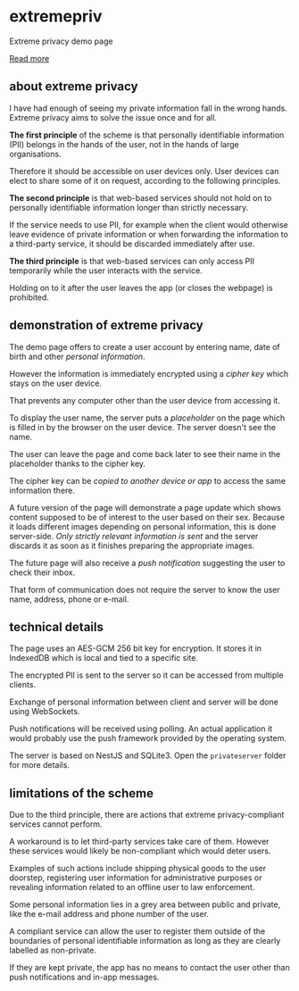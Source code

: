 # extremepriv

Extreme privacy demo page

[Read more](https://medium.com/@bredelet/we-can-have-extreme-privacy-ea424a797e83)

## about extreme privacy

I have had enough of seeing my private information fall in the wrong hands. Extreme privacy aims to solve the issue once and for all.

**The first principle** of the scheme is that personally identifiable information (PII) belongs in the hands of the user, not in the hands of large organisations.

Therefore it should be accessible on user devices only. User devices can elect to share some of it on request, according to the following principles.

**The second principle** is that web-based services should not hold on to personally identifiable information longer than strictly necessary.

If the service needs to use PII, for example when the client would otherwise leave evidence of private information or when forwarding the information to a third-party service, it should be discarded immediately after use.

**The third principle** is that web-based services can only access PII temporarily while the user interacts with the service.

Holding on to it after the user leaves the app (or closes the webpage) is prohibited.

## demonstration of extreme privacy

The demo page offers to create a user account by entering name, date of birth and other *personal information*.

However the information is immediately encrypted using a *cipher key* which stays on the user device.

That prevents any computer other than the user device from accessing it.

To display the user name, the server puts a *placeholder* on the page which is filled in by the browser on the user device. The server doesn't see the name.

The user can leave the page and come back later to see their name in the placeholder thanks to the cipher key.

The cipher key can be *copied to another device or app* to access the same information there.

A future version of the page will demonstrate a page update which shows content supposed to be of interest to the user based on their sex. Because it loads different images depending on personal information, this is done server-side. *Only strictly relevant information is sent* and the server discards it as soon as it finishes preparing the appropriate images.

The future page will also receive a *push notification* suggesting the user to check their inbox.

That form of communication does not require the server to know the user name, address, phone or e-mail.

## technical details

The page uses an AES-GCM 256 bit key for encryption. It stores it in IndexedDB which is local and tied to a specific site.

The encrypted PII is sent to the server so it can be accessed from multiple clients.

Exchange of personal information between client and server will be done using WebSockets.

Push notifications will be received using polling. An actual application it would probably use the push framework provided by the operating system.

The server is based on NestJS and SQLite3. Open the `privateserver` folder for more details.

## limitations of the scheme

Due to the third principle, there are actions that extreme privacy-compliant services cannot perform.

A workaround is to let third-party services take care of them. However these services would likely be non-compliant which would deter users.

Examples of such actions include shipping physical goods to the user doorstep, registering user information for administrative purposes or revealing information related to an offline user to law enforcement.

Some personal information lies in a grey area between public and private, like the e-mail address and phone number of the user.

A compliant service can allow the user to register them outside of the boundaries of personal identifiable information as long as they are clearly labelled as non-private.

If they are kept private, the app has no means to contact the user other than push notifications and in-app messages.
